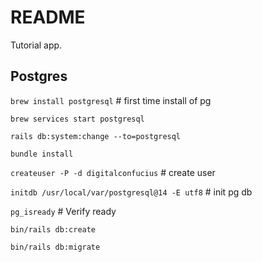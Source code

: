 # README

Tutorial app.

## Postgres

`brew install postgresql` # first time install of pg

`brew services start postgresql`

`rails db:system:change --to=postgresql`

`bundle install`

`createuser -P -d digitalconfucius` # create user

`initdb /usr/local/var/postgresql@14 -E utf8` # init pg db

`pg_isready` # Verify ready

`bin/rails db:create`

`bin/rails db:migrate`

